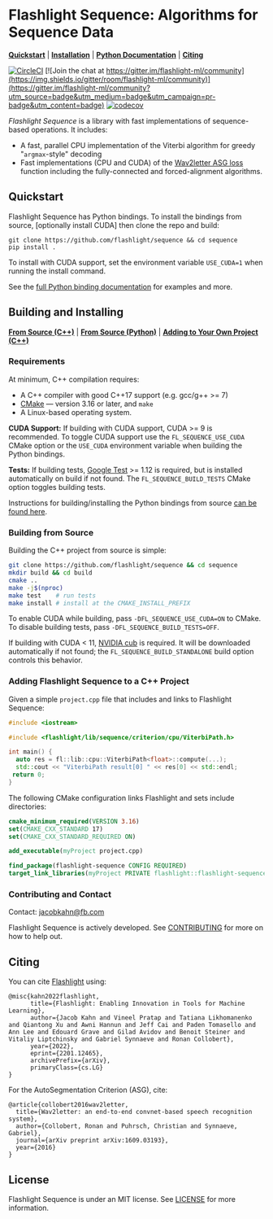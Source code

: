 # Flashlight Sequence: Algorithms for Sequence Data

[**Quickstart**](#quickstart)
| [**Installation**](#building-and-installing)
| [**Python Documentation**](bindings/python)
| [**Citing**](#citing)

[![CircleCI](https://circleci.com/gh/flashlight/sequence.svg?style=shield)](https://app.circleci.com/pipelines/github/flashlight/sequence)
[![Join the chat at https://gitter.im/flashlight-ml/community](https://img.shields.io/gitter/room/flashlight-ml/community)](https://gitter.im/flashlight-ml/community?utm_source=badge&utm_medium=badge&utm_campaign=pr-badge&utm_content=badge) [![codecov](https://codecov.io/gh/flashlight/sequence/branch/main/graph/badge.svg?token=rBp4AilMc0)](https://codecov.io/gh/flashlight/sequence)

*Flashlight Sequence* is a library with fast implementations of sequence-based operations. It includes:
- A fast, parallel CPU implementation of the Viterbi algorithm for greedy "`argmax`-style" decoding
- Fast implementations (CPU and CUDA) of the [Wav2letter ASG loss](https://arxiv.org/pdf/1609.03193.pdf) function including the fully-connected and forced-alignment algorithms.

## Quickstart

Flashlight Sequence has Python bindings. To install the bindings from source, [optionally install CUDA] then clone the repo and build:
```shell
git clone https://github.com/flashlight/sequence && cd sequence
pip install .
```
To install with CUDA support, set the environment variable `USE_CUDA=1` when running the install command.

See the [full Python binding documentation](bindings/python) for examples and more.

## Building and Installing
[**From Source (C++)**](#building-from-source) | [**From Source (Python)**](bindings/python#build-instructions) | [**Adding to Your Own Project (C++)**](#adding-flashlight-sequence-to-a-c-project)

### Requirements
At minimum, C++ compilation requires:
- A C++ compiler with good C++17 support (e.g. gcc/g++ >= 7)
- [CMake](https://cmake.org/) — version 3.16 or later, and ``make``
- A Linux-based operating system.

**CUDA Support:** If building with CUDA support, CUDA >= 9 is recommended. To toggle CUDA support use the `FL_SEQUENCE_USE_CUDA` CMake option or the `USE_CUDA` environment variable when building the Python bindings.

**Tests:** If building tests, [Google Test](https://github.com/google/googletest) >= 1.12 is required, but is installed automatically on build if not found. The `FL_SEQUENCE_BUILD_TESTS` CMake option toggles building tests.

Instructions for building/installing the Python bindings from source [can be found here](bindings/python/README.md).

### Building from Source

Building the C++ project from source is simple:
```bash
git clone https://github.com/flashlight/sequence && cd sequence
mkdir build && cd build
cmake ..
make -j$(nproc)
make test    # run tests
make install # install at the CMAKE_INSTALL_PREFIX
```
To enable CUDA while building, pass `-DFL_SEQUENCE_USE_CUDA=ON` to CMake. To disable building tests, pass `-DFL_SEQUENCE_BUILD_TESTS=OFF`.

If building with CUDA < 11, [NVIDIA cub](https://github.com/NVIDIA/cub) is required. It will be downloaded automatically if not found; the `FL_SEQUENCE_BUILD_STANDALONE` build option controls this behavior.

### Adding Flashlight Sequence to a C++ Project

Given a simple `project.cpp` file that includes and links to Flashlight Sequence:
```c++
#include <iostream>

#include <flashlight/lib/sequence/criterion/cpu/ViterbiPath.h>

int main() {
  auto res = fl::lib::cpu::ViterbiPath<float>::compute(...);
  std::cout << "ViterbiPath result[0] " << res[0] << std::endl;
 return 0;
}
```

The following CMake configuration links Flashlight and sets include directories:

```cmake
cmake_minimum_required(VERSION 3.16)
set(CMAKE_CXX_STANDARD 17)
set(CMAKE_CXX_STANDARD_REQUIRED ON)

add_executable(myProject project.cpp)

find_package(flashlight-sequence CONFIG REQUIRED)
target_link_libraries(myProject PRIVATE flashlight::flashlight-sequence)
```

### Contributing and Contact
Contact: jacobkahn@fb.com

Flashlight Sequence is actively developed. See
[CONTRIBUTING](CONTRIBUTING.md) for more on how to help out.

## Citing
You can cite [Flashlight](https://arxiv.org/abs/2201.12465) using:
```
@misc{kahn2022flashlight,
      title={Flashlight: Enabling Innovation in Tools for Machine Learning},
      author={Jacob Kahn and Vineel Pratap and Tatiana Likhomanenko and Qiantong Xu and Awni Hannun and Jeff Cai and Paden Tomasello and Ann Lee and Edouard Grave and Gilad Avidov and Benoit Steiner and Vitaliy Liptchinsky and Gabriel Synnaeve and Ronan Collobert},
      year={2022},
      eprint={2201.12465},
      archivePrefix={arXiv},
      primaryClass={cs.LG}
}
```

For the AutoSegmentation Criterion (ASG), cite:
```
@article{collobert2016wav2letter,
  title={Wav2letter: an end-to-end convnet-based speech recognition system},
  author={Collobert, Ronan and Puhrsch, Christian and Synnaeve, Gabriel},
  journal={arXiv preprint arXiv:1609.03193},
  year={2016}
}
```

## License
Flashlight Sequence is under an MIT license. See [LICENSE](LICENSE) for more information.
